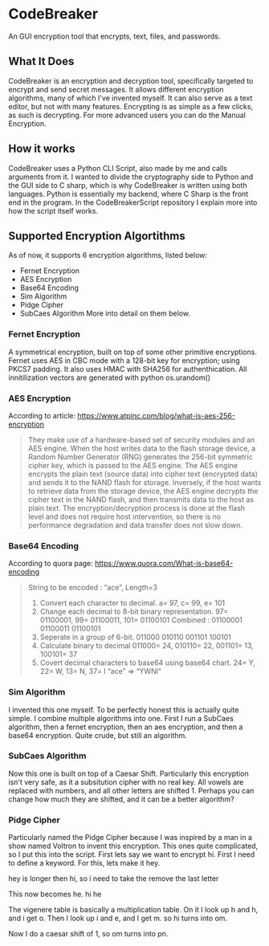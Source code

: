 # CodeBreaker
 An GUI encryption tool that encrypts, text, files, and passwords.
## What It Does
 CodeBreaker is an encryption and decryption tool, specifically targeted to encrypt and send secret messages. It allows different encryption algorithms, many of which I've invented myself. It can also serve as a text editor, but not with many features. Encrypting is as simple as a few clicks, as such is decrypting. For more advanced users you can do the Manual Encryption. 
## How it works
CodeBreaker uses a Python CLI Script, also made by me and calls arguments from it. I wanted to divide the cryptography side to Python and the GUI side to C sharp, which is why CodeBreaker is written using both languages. Python is essentially my backend, where C Sharp is the front end in the program. In the CodeBreakerScript repository I explain more into how the script itself works.

## Supported Encryption Algortithms
As of now, it supports 6 encryption algorithms, listed below:
- Fernet Encryption
- AES Encryption
- Base64 Encoding
- Sim Algorithm
- Pidge Cipher
- SubCaes Algorithm
More into detail on them below.
### Fernet Encryption
A symmetrical encryption, built on top of some other primitive encryptions.
Fernet uses AES in CBC mode with a 128-bit key for encryption; using PKCS7 padding.
It also uses HMAC with SHA256 for authenthication.
All innitilization vectors are generated with python os.urandom()

### AES Encryption
According to article: https://www.atpinc.com/blog/what-is-aes-256-encryption
> They make use of a hardware-based set of security modules and an AES engine. When the host writes data to the flash storage device, a Random Number Generator (RNG) generates the 256-bit symmetric cipher key, which is passed to the AES engine. The AES engine encrypts the plain text (source data) into cipher text (encrypted data) and sends it to the NAND flash for storage.
> Inversely, if the host wants to retrieve data from the storage device, the AES engine decrypts the cipher text in the NAND flash, and then transmits data to the host as plain text. The encryption/decryption process is done at the flash level and does not require host intervention, so there is no performance degradation and data transfer does not slow down.
> 
### Base64 Encoding
According to quora page: https://www.quora.com/What-is-base64-encoding
> String to be encoded : “ace”, Length=3
> 1) Convert each character to decimal.
> a= 97, c= 99, e= 101
> 2) Change each decimal to 8-bit binary representation.
> 97= 01100001, 99= 01100011, 101= 01100101
> Combined : 01100001 01100011 01100101
> 3) Seperate in a group of 6-bit.
> 011000 010110 001101 100101
> 4) Calculate binary to decimal
> 011000= 24, 010110= 22, 001101= 13, 100101= 37
> 5) Covert decimal characters to base64 using base64 chart.
> 24= Y, 22= W, 13= N, 37= l
> “ace” => “YWNl”

### Sim Algorithm
I invented this one myself. To be perfectly honest this is actually quite simple. I combine multiple algorithms into one. First I run a SubCaes algorithm, then a fernet encryption, then an aes encryption, and then a base64 encryption. Quite crude, but still an algorithm.

### SubCaes Algorithm
Now this one is built on top of a Caesar Shift. Particularly this encryption isn't very safe, as it a subsitution cipher with no real key. All vowels are replaced with numbers, and all other letters are shifted 1. Perhaps you can change how much they are shifted, and it can be a better algorithm?

### Pidge Cipher
Particularly named the Pidge Cipher because I was inspired by a man in a show named Voltron to invent this encryption.
This ones quite complicated, so I put this into the script. First lets say we want to encrypt hi.
First I need to define a keyword. For this, lets make it hey.

hey is longer then hi, so i need to take the remove the last letter

This now becomes he.
hi
he

The vigenere table is basically a multiplication table.
On it I look up h and h, and i get o.
Then I look up i and e, and I get m.
so hi turns into om.

Now I do a caesar shift of 1, so om turns into pn.





 
